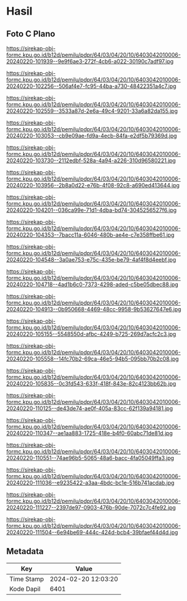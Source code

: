 # Hasil

## Foto C Plano

https://sirekap-obj-formc.kpu.go.id/b12d/pemilu/pdpr/64/03/04/20/10/6403042010006-20240220-101939--9e9f6ae3-272f-4cb6-a022-30190c7adf97.jpg

https://sirekap-obj-formc.kpu.go.id/b12d/pemilu/pdpr/64/03/04/20/10/6403042010006-20240220-102256--506af4e7-fc95-44ba-a730-48422351a4c7.jpg

https://sirekap-obj-formc.kpu.go.id/b12d/pemilu/pdpr/64/03/04/20/10/6403042010006-20240220-102559--3533a87d-2e6a-49c4-9201-33a6a82da155.jpg

https://sirekap-obj-formc.kpu.go.id/b12d/pemilu/pdpr/64/03/04/20/10/6403042010006-20240220-103053--cb9e09ae-fd9a-4ecb-84fa-e2df5b79369d.jpg

https://sirekap-obj-formc.kpu.go.id/b12d/pemilu/pdpr/64/03/04/20/10/6403042010006-20240220-103730--2112edbf-528a-4a94-a226-310d96580221.jpg

https://sirekap-obj-formc.kpu.go.id/b12d/pemilu/pdpr/64/03/04/20/10/6403042010006-20240220-103956--2b8a0d22-e76b-4f08-92c8-a690ed413644.jpg

https://sirekap-obj-formc.kpu.go.id/b12d/pemilu/pdpr/64/03/04/20/10/6403042010006-20240220-104201--036ca99e-71d1-4dba-bd74-3045256527f6.jpg

https://sirekap-obj-formc.kpu.go.id/b12d/pemilu/pdpr/64/03/04/20/10/6403042010006-20240220-104353--7bacc11a-6046-480b-ae4e-c7e358ffbe61.jpg

https://sirekap-obj-formc.kpu.go.id/b12d/pemilu/pdpr/64/03/04/20/10/6403042010006-20240220-104548--3a0ae753-e75c-435e-be79-4af4f8d4eebf.jpg

https://sirekap-obj-formc.kpu.go.id/b12d/pemilu/pdpr/64/03/04/20/10/6403042010006-20240220-104718--4ad1b6c0-7373-4298-aded-c5be05dbec88.jpg

https://sirekap-obj-formc.kpu.go.id/b12d/pemilu/pdpr/64/03/04/20/10/6403042010006-20240220-104913--0b950668-4469-48cc-9958-9b53627647e6.jpg

https://sirekap-obj-formc.kpu.go.id/b12d/pemilu/pdpr/64/03/04/20/10/6403042010006-20240220-105155--5548550d-afbc-4249-b725-269d7acfc2c3.jpg

https://sirekap-obj-formc.kpu.go.id/b12d/pemilu/pdpr/64/03/04/20/10/6403042010006-20240220-105558--14fc70b2-69ca-46e5-94b5-095bb70b2c08.jpg

https://sirekap-obj-formc.kpu.go.id/b12d/pemilu/pdpr/64/03/04/20/10/6403042010006-20240220-105835--0c3fd543-633f-418f-843e-82c4123bb62b.jpg

https://sirekap-obj-formc.kpu.go.id/b12d/pemilu/pdpr/64/03/04/20/10/6403042010006-20240220-110125--de43de74-ae0f-405a-83cc-62f139a94181.jpg

https://sirekap-obj-formc.kpu.go.id/b12d/pemilu/pdpr/64/03/04/20/10/6403042010006-20240220-110347--ae1aa883-1725-418e-b4f0-60abc71de81d.jpg

https://sirekap-obj-formc.kpu.go.id/b12d/pemilu/pdpr/64/03/04/20/10/6403042010006-20240220-110551--74ae96b5-5065-48a6-bacc-4fa05049ffa3.jpg

https://sirekap-obj-formc.kpu.go.id/b12d/pemilu/pdpr/64/03/04/20/10/6403042010006-20240220-111036--e9235422-a3aa-4bdc-bc1e-516b741acdab.jpg

https://sirekap-obj-formc.kpu.go.id/b12d/pemilu/pdpr/64/03/04/20/10/6403042010006-20240220-111227--2397de97-0903-476b-90de-7072c7c4fe92.jpg

https://sirekap-obj-formc.kpu.go.id/b12d/pemilu/pdpr/64/03/04/20/10/6403042010006-20240220-111504--6e94be69-444c-424d-bcb4-39bfaef44d4d.jpg


## Metadata

| Key        | Value               |
| ---------- | ------------------- |
| Time Stamp | 2024-02-20 12:03:20 |
| Kode Dapil | 6401                |



